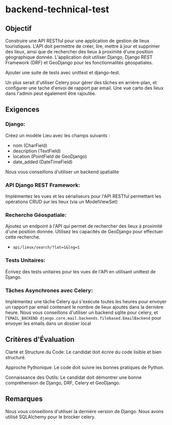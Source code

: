 # backend-technical-test

## Objectif

Construire une API RESTful pour une application de gestion de lieux touristiques. L'API doit permettre de créer, lire, mettre à jour et supprimer des lieux, ainsi que de rechercher des lieux à proximité d'une position géographique donnée. L'application doit utiliser Django, Django REST Framework (DRF) et GeoDjango pour les fonctionnalités géospatiales.

Ajouter une suite de tests avec unittest et django-test.

Un plus serait d'utiliser Celery pour gérer des tâches en arrière-plan, et configurer une tache d'envoi de rapport par email.
Une vue carto des lieux dans l'admin peut également être rajoutée.

## Exigences

### Django:

Créez un modèle Lieu avec les champs suivants :
  - nom (CharField)
  - description (TextField)
  - location (PointField de GeoDjango)
  - date_added (DateTimeField)

Nous vous conseillons d'utiliser un backend spatialite

### API Django REST Framework:

Implémentez les vues et les sérialiseurs pour l'API RESTful permettant les opérations CRUD sur les lieux (via un ModelViewSet)
  
### Recherche Géospatiale:

Ajoutez un endpoint à l'API qui permet de rechercher des lieux à proximité d'une position donnée. Utilisez les capacités de GeoDjango pour effectuer cette recherche.
- `api/lieux/search/?lat=1&lng=1`

### Tests Unitaires:

Écrivez des tests unitaires pour les vues de l'API en utilisant unittest de Django.

### Tâches Asynchrones avec Celery:

Implémentez une tâche Celery qui s'exécute toutes les heures pour envoyer un rapport par email contenant le nombre de lieux ajoutés dans la dernière heure.
Nous vous conseillons d'utiliser un backend sqlite pour celery, et l'`EMAIL_BACKEND django.core.mail.backends.filebased.EmailBackend` pour envoyer les emails dans un dossier local 

## Critères d'Évaluation

Clarté et Structure du Code: Le candidat doit écrire du code lisible et bien structuré.

Approche Pythonique: Le code doit suivre les bonnes pratiques de Python.

Connaissance des Outils: Le candidat doit démontrer une bonne compréhension de Django, DRF, Celery et GeoDjango.

## Remarques

Nous vous conseillons d'utiliser la dernière version de Django.
Nous avons utilisé SQLAlchemy pour le brocker celery.
